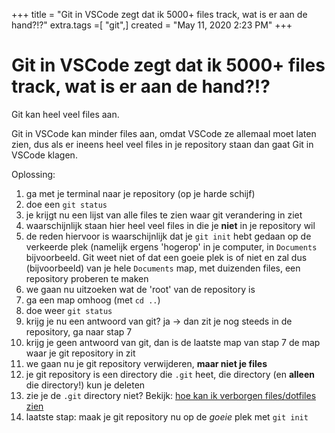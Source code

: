 +++
title = "Git in VSCode zegt dat ik 5000+ files track, wat is er aan de hand?!?"
extra.tags =[ "git",]
created = "May 11, 2020 2:23 PM"
+++
# Git in VSCode zegt dat ik 5000+ files track, wat is er aan de hand?!?


Git kan heel veel files aan.

Git in VSCode kan minder files aan, omdat VSCode ze allemaal moet laten zien,
dus als er ineens heel veel files in je repository staan dan gaat Git in VSCode
klagen.

Oplossing:

1. ga met je terminal naar je repository (op je harde schijf)
2. doe een `git status`
3. je krijgt nu een lijst van alle files te zien waar git verandering in ziet
4. waarschijnlijk staan hier heel veel files in die je **niet** in je repository wil
5. de reden hiervoor is waarschijnlijk dat je `git init` hebt gedaan op de verkeerde plek (namelijk ergens 'hogerop' in je computer, in `Documents` bijvoorbeeld. Git weet niet of dat een goeie plek is of niet en zal dus (bijvoorbeeld) van je hele `Documents` map, met duizenden files, een repository proberen te maken
6. we gaan nu uitzoeken wat de 'root' van de repository is
7. ga een map omhoog (met `cd ..`)
8. doe weer `git status`
9. krijg je nu een antwoord van git? ja → dan zit je nog steeds in de repository, ga naar stap 7
10. krijg je geen antwoord van git, dan is de laatste map van stap 7 de map waar je git repository in zit
11. we gaan nu je git repository verwijderen, **maar niet je files**
12. je git repository is een directory die `.git` heet, die directory (en **alleen** die directory!) kun je deleten
13. zie je de `.git` directory niet? Bekijk: [hoe kan ik verborgen files/dotfiles zien](@/hoe-kan-ik-verborgen-files-dotfiles-zien.md)
14. laatste stap: maak je git repository nu op de *goeie* plek met `git init`
